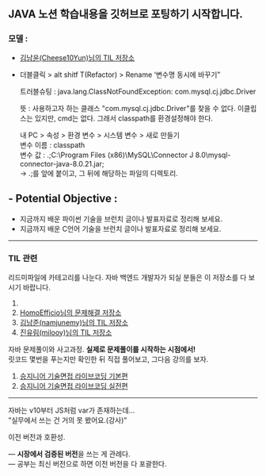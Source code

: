 ## JAVA 노션 학습내용을 깃허브로 포팅하기 시작합니다. 
### 모델 :
- [김남윤(Cheese10Yun)님의 TIL 저장소](https://github.com/cheese10yun/TIL)

- 더블클릭 > alt shitf T(Refactor) > Rename ‘변수명 동시에 바꾸기”
    
    트러블슈팅 : 
    java.lang.ClassNotFoundException: com.mysql.cj.jdbc.Driver

    뜻 : 사용하고자 하는 클래스 "com.mysql.cj.jdbc.Driver"를 찾을 수 없다.
    이클립스는 있지만, cmd는 없다. 
    그래서 classpath를 환경설정해야 한다.
    
    내 PC > 속성 > 환경 변수 > 시스템 변수 > 새로 만들기  
    변수 이름 : classpath  
    변수 값 : .;C:\Program Files (x86)\MySQL\Connector J 8.0\mysql-connector-java-8.0.21.jar;  
    -> .;를 앞에 붙이고, 그 뒤에 해당하는 파일의 디렉토리.
    
## - Potential Objective :

- 지금까지 배운 파이썬 기술을 브런치 글이나 발표자료로 정리해 보세요.
- 지금까지 배운 C언어 기술을 브런치 글이나 발표자료로 정리해 보세요.

___

### TIL 관련

리드미파일에 카테고리를 나눈다.
자바 백엔드 개발자가 되실 분들은 이 저장소를 다 보시기 바랍니다.

1. 
2. [HomoEfficio님의 문제해결 저장소](https://github.com/HomoEfficio/dev-tips)
3. [김남준(namjunemy)님의 TIL 저장소](https://github.com/namjunemy/TIL)
4. [진유림(milooy)님의 TIL 저장소](http://milooy.github.io/TIL/)


    
자바 문제풀이와 사고과정.
**실제로 문제풀이를 시작하는 시점에서!**  
릿코드 몇번을 푸는지만 확인한 뒤 직접 풀어보고,
그다음 강의를 보자.

1. [승지니어 기술면접 라이브코딩 기본편](https://www.youtube.com/watch?v=Bt11jaoqt_Y&list=PL2mzT_U4XxDm7p6g1o3KeQMsyRLfzSaVW)
2. [승지니어 기술면접 라이브코딩 실전편](https://www.youtube.com/watch?v=go8y4-vVg3Y&list=PL2mzT_U4XxDl8PP-jMk4rt6BPzBtS__pQ)

___
자바는 v10부터 JS처럼 var가 존재하는데...  
”실무에서 쓰는 건 거의 못 봤어요.(강사)”

이전 버전과 호환성.

— **시장에서 검증된 버전**을 쓰는 게 관례다.  
— 공부는 최신 버전으로 하면 이전 버전을 다 포괄한다.

